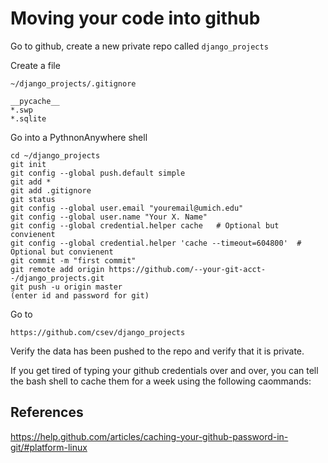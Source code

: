 Moving your code into github
============================

Go to github, create a new private repo called `django_projects`

Create a file

    ~/django_projects/.gitignore

    __pycache__
    *.swp
    *.sqlite

Go into a PythnonAnywhere shell

    cd ~/django_projects
    git init
    git config --global push.default simple
    git add *
    git add .gitignore
    git status
    git config --global user.email "youremail@umich.edu"
    git config --global user.name "Your X. Name"
    git config --global credential.helper cache   # Optional but convienent
    git config --global credential.helper 'cache --timeout=604800'  # Optional but convienent
    git commit -m "first commit" 
    git remote add origin https://github.com/--your-git-acct--/django_projects.git
    git push -u origin master
    (enter id and password for git)

Go to 

    https://github.com/csev/django_projects

Verify the data has been pushed to the repo and verify that it is private.

If you get tired of typing your github credentials over and over, you can tell
the bash shell to cache them for a week using the following caommands:

References
----------

https://help.github.com/articles/caching-your-github-password-in-git/#platform-linux


